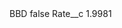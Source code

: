 <?xml version="1.0" encoding="UTF-8"?>
<CustomMetadata xmlns="http://soap.sforce.com/2006/04/metadata" xmlns:xsi="http://www.w3.org/2001/XMLSchema-instance" xmlns:xsd="http://www.w3.org/2001/XMLSchema">
    <label>BBD</label>
    <protected>false</protected>
    <values>
        <field>Rate__c</field>
        <value xsi:type="xsd:double">1.9981</value>
    </values>
</CustomMetadata>
